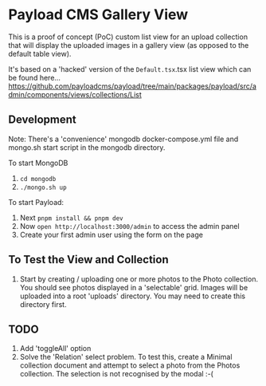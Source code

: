 # Payload CMS Gallery View

This is a proof of concept (PoC) custom list view for an upload collection that will display the uploaded images in a gallery view (as opposed to the default table view).

It's based on a 'hacked' version of the `Default.tsx`.tsx list view which can be found here...
https://github.com/payloadcms/payload/tree/main/packages/payload/src/admin/components/views/collections/List


## Development

Note: There's a 'convenience' mongodb docker-compose.yml file and mongo.sh start script in the mongodb directory.

To start MongoDB

1. `cd mongodb`
1. `./mongo.sh up`

To start Payload:

1. Next `pnpm install && pnpm dev`
1. Now `open http://localhost:3000/admin` to access the admin panel
1. Create your first admin user using the form on the page

## To Test the View and Collection

1. Start by creating / uploading one or more photos to the Photo collection. You should see photos displayed in a 'selectable' grid. Images will be uploaded into a root 'uploads' directory. You may need to create this directory first.


## TODO

1. Add 'toggleAll' option
1. Solve the 'Relation' select problem. To test this, create a Minimal collection document and attempt to select a photo from the Photos collection. The selection is not recognised by the modal :-(



